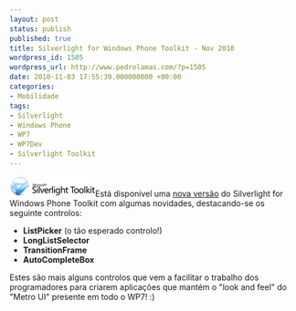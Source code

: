 ```yaml
---
layout: post
status: publish
published: true
title: Silverlight for Windows Phone Toolkit - Nov 2010
wordpress_id: 1505
wordpress_url: http://www.pedrolamas.com/?p=1505
date: 2010-11-03 17:55:39.000000000 +00:00
categories:
- Mobilidade
tags:
- Silverlight
- Windows Phone
- WP7
- WP7Dev
- Silverlight Toolkit
---
```

[![](/wp-content/uploads/2010/11/Silverlight-Toolkit.jpg "Silverlight Toolkit")](http://silverlight.codeplex.com/releases/view/55034)Está disponível uma [nova versão](http://silverlight.codeplex.com/releases/view/55034) do Silverlight for Windows Phone Toolkit com algumas novidades, destacando-se os seguinte controlos:

-   **ListPicker** (o tão esperado controlo!)
-   **LongListSelector**
-   **TransitionFrame**
-   **AutoCompleteBox**

Estes são mais alguns controlos que vem a facilitar o trabalho dos programadores para criarem aplicações que mantém o "look and feel" do "Metro UI" presente em todo o WP7! :)
